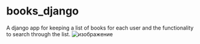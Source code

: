 # books_django

A django app for keeping a list of books for each user and the functionality to search through the list.
![изображение](https://user-images.githubusercontent.com/8655093/171899999-b7d3b6b3-5aaf-45eb-a59d-15347f6ffe8a.png)
